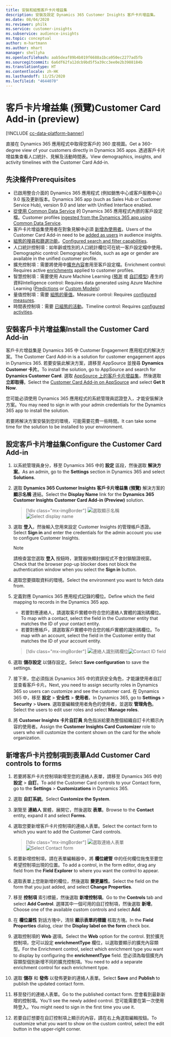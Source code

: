 ```yaml
---
title: 安裝和組態客戶卡片增益集
description: 安裝及設定 Dynamics 365 Customer Insights 客戶卡片增益集。
ms.date: 08/04/2020
ms.reviewer: philk
ms.service: customer-insights
ms.subservice: audience-insights
ms.topic: conceptual
author: m-hartmann
ms.author: mhart
manager: shellyha
ms.openlocfilehash: aab5deaf89b4b019f6688a1bca950ec2277ad5fb
ms.sourcegitcommit: 6a6df62fa12dcb9bd5f5a39cc3ee0e2b3988184b
ms.translationtype: HT
ms.contentlocale: zh-HK
ms.lasthandoff: 11/25/2020
ms.locfileid: "4644070"
---
```

# <a name="customer-card-add-in-preview"></a><span data-ttu-id="0ee43-103">客戶卡片增益集 (預覽)</span><span class="sxs-lookup"><span data-stu-id="0ee43-103">Customer Card Add-in (preview)</span></span>

[!INCLUDE [cc-data-platform-banner](../includes/cc-data-platform-banner.md)]

<span data-ttu-id="0ee43-104">直接在 Dynamics 365 應用程式中取得您客戶的 360 度視圖。</span><span class="sxs-lookup"><span data-stu-id="0ee43-104">Get a 360-degree view of your customers directly in Dynamics 365 apps.</span></span> <span data-ttu-id="0ee43-105">透過客戶卡片增益集查看人口統計、見解及活動時間表。</span><span class="sxs-lookup"><span data-stu-id="0ee43-105">View demographics, insights, and activity timelines with the Customer Card Add-in.</span></span>

## <a name="prerequisites"></a><span data-ttu-id="0ee43-106">先決條件</span><span class="sxs-lookup"><span data-stu-id="0ee43-106">Prerequisites</span></span>

- <span data-ttu-id="0ee43-107">已啟用整合介面的 Dynamics 365 應用程式 (例如銷售中心或客戶服務中心) 9.0 版及更新版本。</span><span class="sxs-lookup"><span data-stu-id="0ee43-107">Dynamics 365 app (such as Sales Hub or Customer Service Hub), version 9.0 and later with Unified Interface enabled.</span></span>
- <span data-ttu-id="0ee43-108">[從使用 Common Data Service](connect-power-query.md) 的 Dynamics 365 應用程式內嵌的客戶設定檔。</span><span class="sxs-lookup"><span data-stu-id="0ee43-108">Customer profiles [ingested from the Dynamics 365 app using Common Data Service](connect-power-query.md).</span></span>
- <span data-ttu-id="0ee43-109">客戶卡片增益集使用者在對象見解中必須 [新增為使用者](permissions.md)。</span><span class="sxs-lookup"><span data-stu-id="0ee43-109">Users of the Customer Card Add-in need to be [added as users](permissions.md) in audience insights.</span></span>
- <span data-ttu-id="0ee43-110">[組態的搜尋和篩選功能](search-filter-index.md)。</span><span class="sxs-lookup"><span data-stu-id="0ee43-110">[Configured search and filter capabilities](search-filter-index.md).</span></span>
- <span data-ttu-id="0ee43-111">人口統計控制項：如年齡或性別的人口統計欄位可在統一客戶設定檔中使用。</span><span class="sxs-lookup"><span data-stu-id="0ee43-111">Demographic control: Demographic fields, such as age or gender are available in the unified customer profile.</span></span>
- <span data-ttu-id="0ee43-112">擴充控制項：需要將使用中[擴充內容](enrichment-hub.md)套用至客戶設定檔。</span><span class="sxs-lookup"><span data-stu-id="0ee43-112">Enrichment control: Requires active [enrichments](enrichment-hub.md) applied to customer profiles.</span></span>
- <span data-ttu-id="0ee43-113">智慧控制項：需要使用 Azure Machine Learning ([預測](predictions.md) 或 [自訂模型](custom-models.md)) 產生的資料</span><span class="sxs-lookup"><span data-stu-id="0ee43-113">Intelligence control: Requires data generated using Azure Machine Learning ([Predictions](predictions.md) or [Custom Models](custom-models.md))</span></span>
- <span data-ttu-id="0ee43-114">量值控制項：需要 [組態的量值](measures.md)。</span><span class="sxs-lookup"><span data-stu-id="0ee43-114">Measure control: Requires [configured measures](measures.md).</span></span>
- <span data-ttu-id="0ee43-115">時間表控制項：需要 [已組態的活動](activities.md)。</span><span class="sxs-lookup"><span data-stu-id="0ee43-115">Timeline control: Requires [configured activities](activities.md).</span></span>

## <a name="install-the-customer-card-add-in"></a><span data-ttu-id="0ee43-116">安裝客戶卡片增益集</span><span class="sxs-lookup"><span data-stu-id="0ee43-116">Install the Customer Card Add-in</span></span>

<span data-ttu-id="0ee43-117">客戶卡片增益集是 Dynamics 365 中 Customer Engagement 應用程式的解決方案。</span><span class="sxs-lookup"><span data-stu-id="0ee43-117">The Customer Card Add-in is a solution for customer engagement apps in Dynamics 365.</span></span> <span data-ttu-id="0ee43-118">若要安裝此解決方案，請移至 AppSource 並搜尋 **Dynamics Customer 卡片**。</span><span class="sxs-lookup"><span data-stu-id="0ee43-118">To install the solution, go to AppSource and search for **Dynamics Customer Card**.</span></span> <span data-ttu-id="0ee43-119">選取 [AppSource 上的客戶卡片增益集](https://appsource.microsoft.com/product/dynamics-365/mscrm.dynamics_365_customer_insights_customer_card_addin?tab=Overview)，然後選取 **立即取得**。</span><span class="sxs-lookup"><span data-stu-id="0ee43-119">Select the [Customer Card Add-in on AppSource](https://appsource.microsoft.com/product/dynamics-365/mscrm.dynamics_365_customer_insights_customer_card_addin?tab=Overview) and select **Get It Now**.</span></span>

<span data-ttu-id="0ee43-120">您可能必須使用 Dynamics 365 應用程式的系統管理員認證登入，才能安裝解決方案。</span><span class="sxs-lookup"><span data-stu-id="0ee43-120">You may need to sign in with your admin credentials for the Dynamics 365 app to install the solution.</span></span>

<span data-ttu-id="0ee43-121">若要將解決方案安裝到您的環境，可能需要花費一些時間。</span><span class="sxs-lookup"><span data-stu-id="0ee43-121">It can take some time for the solution to be installed to your environment.</span></span>

## <a name="configure-the-customer-card-add-in"></a><span data-ttu-id="0ee43-122">設定客戶卡片增益集</span><span class="sxs-lookup"><span data-stu-id="0ee43-122">Configure the Customer Card Add-in</span></span>

1. <span data-ttu-id="0ee43-123">以系統管理員身分，移至 Dynamics 365 中的 **設定** 區段，然後選取 **解決方案**。</span><span class="sxs-lookup"><span data-stu-id="0ee43-123">As an admin, go to the **Settings** section in Dynamics 365 and select **Solutions**.</span></span>

1. <span data-ttu-id="0ee43-124">選取 **Dynamics 365 Customer Insights 客戶卡片增益集 (預覽)** 解決方案的 **顯示名稱** 連結。</span><span class="sxs-lookup"><span data-stu-id="0ee43-124">Select the **Display Name** link for the **Dynamics 365 Customer Insights Customer Card Add-in (Preview)** solution.</span></span>

   > [!div class="mx-imgBorder"]
   > <span data-ttu-id="0ee43-125">![選取顯示名稱](media/select-display-name.png "選取顯示名稱")</span><span class="sxs-lookup"><span data-stu-id="0ee43-125">![Select display name](media/select-display-name.png "Select display name")</span></span>

1. <span data-ttu-id="0ee43-126">選取 **登入**，然後輸入您用來設定 Customer Insights 的管理帳戶憑證。</span><span class="sxs-lookup"><span data-stu-id="0ee43-126">Select **Sign in** and enter the credentials for the admin account you use to configure Customer Insights.</span></span>

   > [!NOTE]
   > <span data-ttu-id="0ee43-127">請檢查當您選取 **登入** 按鈕時，瀏覽器快顯封鎖程式不會封鎖驗證視窗。</span><span class="sxs-lookup"><span data-stu-id="0ee43-127">Check that the browser pop-up blocker does not block the authentication window when you select the **Sign in** button.</span></span>

1. <span data-ttu-id="0ee43-128">選取您要擷取資料的環境。</span><span class="sxs-lookup"><span data-stu-id="0ee43-128">Select the environment you want to fetch data from.</span></span>

1. <span data-ttu-id="0ee43-129">定義對應 Dynamics 365 應用程式記錄的欄位。</span><span class="sxs-lookup"><span data-stu-id="0ee43-129">Define which the field mapping to records in the Dynamics 365 app.</span></span>
   - <span data-ttu-id="0ee43-130">若要對應連絡人，請選取客戶實體中符合您的連絡人實體的識別碼欄位。</span><span class="sxs-lookup"><span data-stu-id="0ee43-130">To map with a contact, select the field in the Customer entity that matches the ID of your contact entity.</span></span>
   - <span data-ttu-id="0ee43-131">若要對應帳戶，請選取客戶實體中符合您的帳戶實體的識別碼欄位。</span><span class="sxs-lookup"><span data-stu-id="0ee43-131">To map with an account, select the field in the Customer entity that matches the ID of your account entity.</span></span>

   > [!div class="mx-imgBorder"]
   > <span data-ttu-id="0ee43-132">![連絡人識別碼欄位](media/contact-id-field.png "連絡人識別碼欄位")</span><span class="sxs-lookup"><span data-stu-id="0ee43-132">![Contact ID field](media/contact-id-field.png "Contact ID field")</span></span>

1. <span data-ttu-id="0ee43-133">選取 **儲存設定** 以儲存設定。</span><span class="sxs-lookup"><span data-stu-id="0ee43-133">Select **Save configuration** to save the settings.</span></span>

1. <span data-ttu-id="0ee43-134">接下來，您必須指派 Dynamics 365 中的資訊安全角色，才能讓使用者自訂並查看客戶卡片。</span><span class="sxs-lookup"><span data-stu-id="0ee43-134">Next, you need to assign security roles in Dynamics 365 so users can customize and see the customer card.</span></span> <span data-ttu-id="0ee43-135">在 Dynamics 365 中，移至 **設定** > **安全性** > **使用者**。</span><span class="sxs-lookup"><span data-stu-id="0ee43-135">In Dynamics 365, go to **Settings** > **Security** > **Users**.</span></span> <span data-ttu-id="0ee43-136">選取要編輯使用者角色的使用者，並選取 **管理角色**。</span><span class="sxs-lookup"><span data-stu-id="0ee43-136">Select the users to edit user roles and select **Manage roles**.</span></span>

1. <span data-ttu-id="0ee43-137">將 **Customer Insights 卡片自訂員** 角色指派給要為整個組織自訂卡片顯示內容的使用者。</span><span class="sxs-lookup"><span data-stu-id="0ee43-137">Assign the **Customer Insights Card Customizer** role to users who will customize the content shown on the card for the whole organization.</span></span>

## <a name="add-customer-card-controls-to-forms"></a><span data-ttu-id="0ee43-138">新增客戶卡片控制項到表單</span><span class="sxs-lookup"><span data-stu-id="0ee43-138">Add Customer Card controls to forms</span></span>
  
1. <span data-ttu-id="0ee43-139">若要將客戶卡片控制項新增至您的連絡人表單，請移至 Dynamics 365 中的 **設定** > **自訂**。</span><span class="sxs-lookup"><span data-stu-id="0ee43-139">To add the Customer Card controls to your Contact form, go to the **Settings** > **Customizations** in Dynamics 365.</span></span>

1. <span data-ttu-id="0ee43-140">選取 **自訂系統**。</span><span class="sxs-lookup"><span data-stu-id="0ee43-140">Select **Customize the System**.</span></span>

1. <span data-ttu-id="0ee43-141">瀏覽至 **連絡人** 實體，展開它，然後選取 **表單**。</span><span class="sxs-lookup"><span data-stu-id="0ee43-141">Browse to the **Contact** entity, expand it and select **Forms**.</span></span>

1. <span data-ttu-id="0ee43-142">選取您要新增客戶卡片控制項的連絡人表單。</span><span class="sxs-lookup"><span data-stu-id="0ee43-142">Select the contact form to which you want to add the Customer Card controls.</span></span>

    > [!div class="mx-imgBorder"]
    > <span data-ttu-id="0ee43-143">![選取連絡人表單](media/contact-active-forms.png "選取連絡人表單")</span><span class="sxs-lookup"><span data-stu-id="0ee43-143">![Select Contact form](media/contact-active-forms.png "Select Contact form")</span></span>

1. <span data-ttu-id="0ee43-144">若要新增控制項，請在表單編輯器中，將 **欄位總管** 中的任何欄位拖曳至要您希望控制項出現的位置。</span><span class="sxs-lookup"><span data-stu-id="0ee43-144">To add a control, in the form editor, drag any field from the **Field Explorer** to where you want the control to appear.</span></span>

1. <span data-ttu-id="0ee43-145">選取表單上您剛新增的欄位，然後選取 **變更屬性**。</span><span class="sxs-lookup"><span data-stu-id="0ee43-145">Select the field on the form that you just added, and select **Change Properties**.</span></span>

1. <span data-ttu-id="0ee43-146">移至 **控制項** 索引標籤，然後選取 **新增控制項**。</span><span class="sxs-lookup"><span data-stu-id="0ee43-146">Go to the **Controls** tab and select **Add Control**.</span></span> <span data-ttu-id="0ee43-147">選擇其中一個可用的自訂控制項，然後選取 **新增**。</span><span class="sxs-lookup"><span data-stu-id="0ee43-147">Choose one of the available custom controls and select **Add**.</span></span>

1. <span data-ttu-id="0ee43-148">在 **欄位屬性** 對話方塊中，清除 **顯示表單的標籤** 核取方塊。</span><span class="sxs-lookup"><span data-stu-id="0ee43-148">In the **Field Properties** dialog, clear the **Display label on the form** check box.</span></span>

1. <span data-ttu-id="0ee43-149">選取控制項的 **Web** 選項。</span><span class="sxs-lookup"><span data-stu-id="0ee43-149">Select the **Web** option for the control.</span></span> <span data-ttu-id="0ee43-150">對於擴充控制項，您可以設定 **enrichmentType** 欄位，以選取要顯示的擴充內容類型。</span><span class="sxs-lookup"><span data-stu-id="0ee43-150">For the Enrichment control, select which enrichment type you want to display by configuring the **enrichmentType** field.</span></span> <span data-ttu-id="0ee43-151">您必須為每個擴充內容類型個別新增不同的擴充控制項。</span><span class="sxs-lookup"><span data-stu-id="0ee43-151">You need to add a separate enrichment control for each enrichment type.</span></span>

1. <span data-ttu-id="0ee43-152">選取 **儲存** 和 **發佈** 以發佈更新的連絡人表單。</span><span class="sxs-lookup"><span data-stu-id="0ee43-152">Select **Save** and **Publish** to publish the updated contact form.</span></span>

1. <span data-ttu-id="0ee43-153">移至發行的連絡人表單。</span><span class="sxs-lookup"><span data-stu-id="0ee43-153">Go to the published contact form.</span></span> <span data-ttu-id="0ee43-154">您會看到最新新增的控制項。</span><span class="sxs-lookup"><span data-stu-id="0ee43-154">You'll see the newly added control.</span></span> <span data-ttu-id="0ee43-155">您可能需要在第一次使用時登入。</span><span class="sxs-lookup"><span data-stu-id="0ee43-155">You might need to sign in the first time you use it.</span></span>

1. <span data-ttu-id="0ee43-156">若要自訂想要在自訂控制項上顯示的內容，請在右上角選取編輯按鈕。</span><span class="sxs-lookup"><span data-stu-id="0ee43-156">To customize what you want to show on the custom control, select the edit button in the upper-right corner.</span></span>
